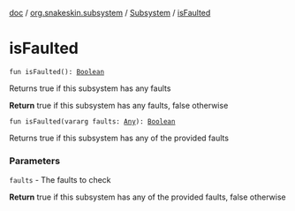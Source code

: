 [doc](../../index.md) / [org.snakeskin.subsystem](../index.md) / [Subsystem](index.md) / [isFaulted](./is-faulted.md)

# isFaulted

`fun isFaulted(): `[`Boolean`](https://kotlinlang.org/api/latest/jvm/stdlib/kotlin/-boolean/index.html)

Returns true if this subsystem has any faults

**Return**
true if this subsystem has any faults, false otherwise

`fun isFaulted(vararg faults: `[`Any`](https://kotlinlang.org/api/latest/jvm/stdlib/kotlin/-any/index.html)`): `[`Boolean`](https://kotlinlang.org/api/latest/jvm/stdlib/kotlin/-boolean/index.html)

Returns true if this subsystem has any of the provided faults

### Parameters

`faults` - The faults to check

**Return**
true if this subsystem has any of the provided faults, false otherwise

